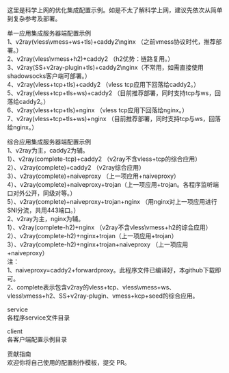 这里是科学上网的优化集成配置示例。如是不太了解科学上网，建议先依次从简单到复杂参考及部署。

单一应用集成服务器端配置示例  
1、v2ray(vless\vmess+ws+tls)+caddy2\nginx （之前vmess协议时代，推荐部署。）  
2、v2ray(vless\vmess+h2)+caddy2 （h2优势：链路复用。）  
3、v2ray(SS+v2ray-plugin+tls)+caddy2\nginx（不常用，如需直接使用shadowsocks客户端可部署。）  
4、v2ray(vless+tcp+tls)+caddy2 （vless tcp应用下回落给caddy2。）  
5、v2ray(vless+tcp+tls+ws)+caddy2 （目前推荐部署，同时支持tcp与ws，回落给caddy2。）  
6、v2ray(vless+tcp+tls)+nginx （vless tcp应用下回落给nginx。）  
7、v2ray(vless+tcp+tls+ws)+nginx （目前推荐部署，同时支持tcp与ws，回落给nginx。）  

综合应用集成服务器端配置示例  
1、v2ray为主，caddy2为辅。  
1）、v2ray(complete-tcp)+caddy2 （v2ray不含vless+tcp的综合应用）  
2）、v2ray(complete)+caddy2 （v2ray综合应用）  
3）、v2ray(complete)+naiveproxy （上一项应用+naiveproxy）  
4）、v2ray(complete)+naiveproxy+trojan（上一项应用+trojan。各程序监听端口对外公开，同级对等。）  
5）、v2ray(complete)+naiveproxy+trojan+nginx （用nginx对上一项应用进行SNI分流，共用443端口。）  
2、v2ray为主，nginx为辅。  
1）、v2ray(complete-h2)+nginx （v2ray不含vless\vmess+h2的综合应用）  
2）、v2ray(complete-h2)+nginx+trojan（上一项应用+trojan）  
3）、v2ray(complete-h2)+nginx+trojan+naiveproxy （上一项应用+naiveproxy）  
注：  
1、naiveproxy=caddy2+forwardproxy。此程序文件已编译好，本github下载即可。  
2、complete表示包含v2ray的vless+tcp、vless\vmess+ws、vless\vmess+h2、SS+v2ray-plugin、vmess+kcp+seed的综合应用。  

service  
各程序service文件目录

client  
各客户端配置示例目录

贡献指南  
欢迎你将自己使用的配置制作模板，提交 PR。
